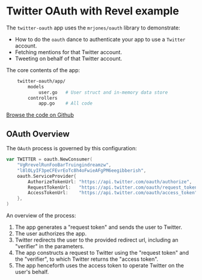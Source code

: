 Twitter OAuth with Revel example
==================================

The `twitter-oauth` app uses the `mrjones/oauth` library to demonstrate:

* How to do the `oauth` dance to authenticate your app to use a `Twitter` account.
* Fetching mentions for that Twitter account.
* Tweeting on behalf of that Twitter account.

The core contents of the app:
```sh
	twitter-oauth/app/
		models
			user.go   # User struct and in-memory data store
		controllers
			app.go    # All code
```
[Browse the code on Github](https://github.com/revel/samples/tree/master/twitter-oauth)

## OAuth Overview

The `OAuth` process is governed by this configuration:

```go
var TWITTER = oauth.NewConsumer(
	"VgRrevelRunFooBarTruingindreamzw",
	"l8lOLyIF3peCFEvrEoTc8h4oFwieAFgPM6eegibberish",
	oauth.ServiceProvider{
		AuthorizeTokenUrl: "https://api.twitter.com/oauth/authorize",
		RequestTokenUrl:   "https://api.twitter.com/oauth/request_token",
		AccessTokenUrl:    "https://api.twitter.com/oauth/access_token",
	},
)
```

An overview of the process:

1. The app generates a "request token" and sends the user to Twitter.
2. The user authorizes the app.
3. Twitter redirects the user to the provided redirect url, including an
   "verifier" in the parameters.
4. The app constructs a request to Twitter using the "request token" and
   the "verifier", to which Twitter returns the "access token".
5. The app henceforth uses the access token to operate Twitter on the user's behalf.


